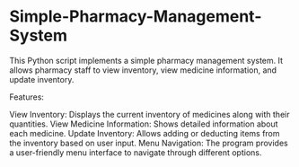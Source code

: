 # Simple-Pharmacy-Management-System
This Python script implements a simple pharmacy management system. It allows pharmacy staff to view inventory, view medicine information, and update inventory.

Features:

View Inventory: Displays the current inventory of medicines along with their quantities.
View Medicine Information: Shows detailed information about each medicine.
Update Inventory: Allows adding or deducting items from the inventory based on user input.
Menu Navigation: The program provides a user-friendly menu interface to navigate through different options.
